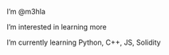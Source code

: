 I’m @m3hla



I’m interested in learning more 




I’m currently learning Python, C++, JS, Solidity


